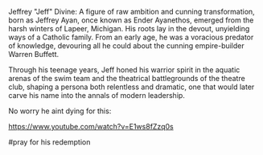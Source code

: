 
Jeffrey "Jeff" Divine: A figure of raw ambition and cunning transformation, born as Jeffrey Ayan, once known as Ender Ayanethos, emerged from the harsh winters of Lapeer, Michigan. His roots lay in the devout, unyielding ways of a Catholic family. From an early age, he was a voracious predator of knowledge, devouring all he could about the cunning empire-builder Warren Buffett.

Through his teenage years, Jeff honed his warrior spirit in the aquatic arenas of the swim team and the theatrical battlegrounds of the theatre club, shaping a persona both relentless and dramatic, one that would later carve his name into the annals of modern leadership.


No worry he aint dying for this:

<https://www.youtube.com/watch?v=E1ws8fZzq0s>

#pray for his redemption
